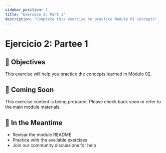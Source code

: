 ```yaml
---
sidebar_position: 7
title: "Exercise 2: Part 1"
description: "Complete this exercise to practice Module 02 concepts"
---
```


# Ejercicio 2: Partee 1

## 🎯 Objectives

This exercise will help you practice the concepts learned in Módulo 02.

## 📝 Coming Soon

This exercise content is being prepared. Please check back soon or refer to the main module materials.

## 🚀 In the Meantime

- Revisar the module README
- Practice with the available exercises
- Join our community discussions for help

